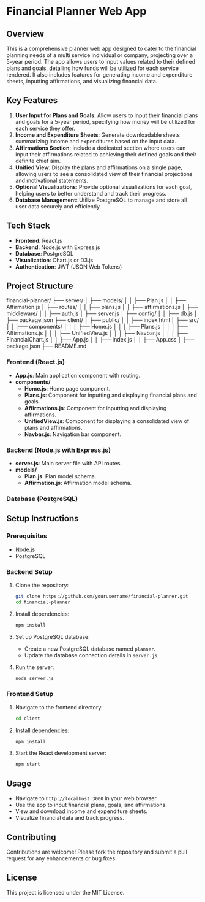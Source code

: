 # Financial Planner Web App

## Overview
This is a comprehensive planner web app designed to cater to the financial planning needs of a multi service individual or company, projecting over a 5-year period. The app allows users to input values related to their defined plans and goals, detailing how funds will be utilized for each service rendered. It also includes features for generating income and expenditure sheets, inputting affirmations, and visualizing financial data.

## Key Features
1. **User Input for Plans and Goals**: Allow users to input their financial plans and goals for a 5-year period, specifying how money will be utilized for each service they offer.
2. **Income and Expenditure Sheets**: Generate downloadable sheets summarizing income and expenditures based on the input data.
3. **Affirmations Section**: Include a dedicated section where users can input their affirmations related to achieving their defined goals and their definite chief aim.
4. **Unified View**: Display the plans and affirmations on a single page, allowing users to see a consolidated view of their financial projections and motivational statements.
5. **Optional Visualizations**: Provide optional visualizations for each goal, helping users to better understand and track their progress.
6. **Database Management**: Utilize PostgreSQL to manage and store all user data securely and efficiently.

## Tech Stack
- **Frontend**: React.js
- **Backend**: Node.js with Express.js
- **Database**: PostgreSQL
- **Visualization**: Chart.js or D3.js
- **Authentication**: JWT (JSON Web Tokens)

## Project Structure

financial-planner/
├── server/
│   ├── models/
│   │   ├── Plan.js
│   │   ├── Affirmation.js
│   ├── routes/
│   │   ├── plans.js
│   │   ├── affirmations.js
│   ├── middleware/
│   │   ├── auth.js
│   ├── server.js
│   ├── config/
│   │   ├── db.js
│   ├── package.json
├── client/
│   ├── public/
│   │   ├── index.html
│   ├── src/
│   │   ├── components/
│   │   │   ├── Home.js
│   │   │   ├── Plans.js
│   │   │   ├── Affirmations.js
│   │   │   ├── UnifiedView.js
│   │   │   ├── Navbar.js
│   │   │   ├── FinancialChart.js
│   │   ├── App.js
│   │   ├── index.js
│   │   ├── App.css
│   ├── package.json
├── README.md

### Frontend (React.js)
- **App.js**: Main application component with routing.
- **components/**
  - **Home.js**: Home page component.
  - **Plans.js**: Component for inputting and displaying financial plans and goals.
  - **Affirmations.js**: Component for inputting and displaying affirmations.
  - **UnifiedView.js**: Component for displaying a consolidated view of plans and affirmations.
  - **Navbar.js**: Navigation bar component.

### Backend (Node.js with Express.js)
- **server.js**: Main server file with API routes.
- **models/**
  - **Plan.js**: Plan model schema.
  - **Affirmation.js**: Affirmation model schema.
  

### Database (PostgreSQL)

## Setup Instructions

### Prerequisites
- Node.js
- PostgreSQL

### Backend Setup
1. Clone the repository:
   ```bash
   git clone https://github.com/yourusername/financial-planner.git
   cd financial-planner
   ```

2. Install dependencies:
   ```bash
   npm install
   ```

3. Set up PostgreSQL database:
   - Create a new PostgreSQL database named `planner`.
   - Update the database connection details in `server.js`.

4. Run the server:
   ```bash
   node server.js
   ```

### Frontend Setup
1. Navigate to the frontend directory:
   ```bash
   cd client
   ```

2. Install dependencies:
   ```bash
   npm install
   ```

3. Start the React development server:
   ```bash
   npm start
   ```

## Usage
- Navigate to `http://localhost:3000` in your web browser.
- Use the app to input financial plans, goals, and affirmations.
- View and download income and expenditure sheets.
- Visualize financial data and track progress.

## Contributing
Contributions are welcome! Please fork the repository and submit a pull request for any enhancements or bug fixes.

## License
This project is licensed under the MIT License.